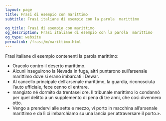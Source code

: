 ```yaml
---
layout: page
title: Frasi di esempio con marittimo 
subtitle: Frasi italiane di esempio con la parola  marittimo

og_title: Frasi di esempio con marittimo 
og_description: Frasi italiane di esempio con la parola  marittimo
og_type: website
permalink: /frasi/m/marittimo.html
---
```


Frasi italiane di esempio contenenti la parola marittimo:


- Oracolo contro il deserto marittimo.
- Alcuni inseguirono la Nevada in fuga, altri puntarono sull’arsenale marittimo dove si erano imbarcati i Dewar.
- Al cancello principale dell’arsenale marittimo, la guardia, riconosciuta l’auto ufficiale, fece cenno di entrare.
- mangiato né dormito da trentasei ore. Il tribunale marittimo lo condannò per quel delitto a un supplemento di pena di tre anni, che così divennero otto.
- Vengo a prendervi alle sette e mezzo, vi porto in macchina all’arsenale marittimo e da lì ci imbarchiamo su una lancia per attraversare il porto.».

